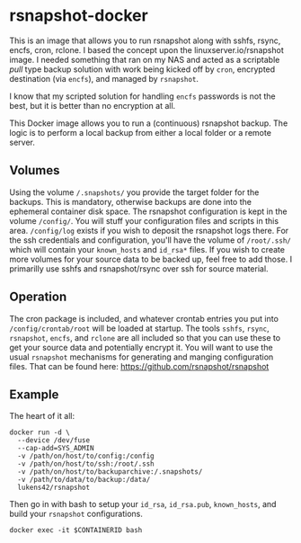# rsnapshot-docker
This is an image that allows you to run rsnapshot along with sshfs, rsync, encfs, cron, rclone.  I based the concept upon the linuxserver.io/rsnapshot image.  I needed something that ran on my NAS and acted as a scriptable *pull* type backup solution with work being kicked off by `cron`, encrypted destination (via `encfs`), and managed by `rsnapshot`.

I know that my scripted solution for handling `encfs` passwords is not the best, but it is better than no encryption at all.

This Docker image allows you to run a (continuous) rsnapshot backup. The logic is to perform a local backup from either a local folder or a remote server.

## Volumes
Using the volume `/.snapshots/` you provide the target folder for the backups. This is mandatory, otherwise backups are done into the ephemeral container disk space.
The rsnapshot configuration is kept in the volume `/config/`.  You will stuff your configuration files and scripts in this area.  `/config/log` exists if you wish to deposit the rsnapshot logs there.
For the ssh credentials and configuration, you'll have the volume of `/root/.ssh/` which will contain your `known_hosts` and `id_rsa*` files.
If you wish to create more volumes for your source data to be backed up, feel free to add those.  I primarilly use sshfs and rsnapshot/rsync over ssh for source material.

## Operation
The cron package is included, and whatever crontab entries you put into `/config/crontab/root` will be loaded at startup.
The tools `sshfs`, `rsync`, `rsnapshot`, `encfs`, and `rclone` are all included so that you can use these to get your source data and potentially encrypt it.
You will want to use the usual `rsnapshot` mechanisms for generating and manging configuration files.  That can be found here: https://github.com/rsnapshot/rsnapshot

## Example
The heart of it all:
```
docker run -d \
  --device /dev/fuse
  --cap-add=SYS_ADMIN
  -v /path/on/host/to/config:/config
  -v /path/on/host/to/ssh:/root/.ssh
  -v /path/on/host/to/backuparchive:/.snapshots/
  -v /path/to/data/to/backup:/data/
  lukens42/rsnapshot
```
  
Then go in with bash to setup your `id_rsa`, `id_rsa.pub`, `known_hosts`, and build your `rsnapshot` configurations.

```
docker exec -it $CONTAINERID bash
```
